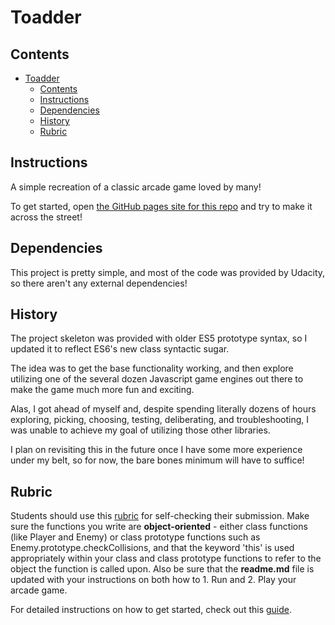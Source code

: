 # Toadder

## Contents

- [Toadder](#toadder)
  - [Contents](#contents)
  - [Instructions](#instructions)
  - [Dependencies](#dependencies)
  - [History](#history)
  - [Rubric](#rubric)

## Instructions

A simple recreation of a classic arcade game loved by many!

To get started, open [the GitHub pages site for this repo](https://thedelk.github.io/fend-project-3/) and try to make it across the street!

## Dependencies

This project is pretty simple, and most of the code was provided by Udacity, so there aren't any external dependencies!

## History

The project skeleton was provided with older ES5 prototype syntax, so I updated it to reflect ES6's new class syntactic sugar.

The idea was to get the base functionality working, and then explore utilizing one of the several dozen Javascript game engines out there to make the game much more fun and exciting.

Alas, I got ahead of myself and, despite spending literally dozens of hours exploring, picking, choosing, testing, deliberating, and troubleshooting, I was unable to achieve my goal of utilizing those other libraries.

I plan on revisiting this in the future once I have some more experience under my belt, so for now, the bare bones minimum will have to suffice!

## Rubric

Students should use this [rubric](https://review.udacity.com/#!/projects/2696458597/rubric) for self-checking their submission. Make sure the functions you write are **object-oriented** - either class functions (like Player and Enemy) or class prototype functions such as Enemy.prototype.checkCollisions, and that the keyword 'this' is used appropriately within your class and class prototype functions to refer to the object the function is called upon. Also be sure that the **readme.md** file is updated with your instructions on both how to 1. Run and 2. Play your arcade game.

For detailed instructions on how to get started, check out this [guide](https://docs.google.com/document/d/1v01aScPjSWCCWQLIpFqvg3-vXLH2e8_SZQKC8jNO0Dc/pub?embedded=true).
